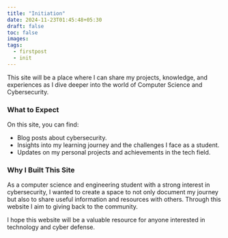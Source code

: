 ```yaml
---
title: "Initiation"
date: 2024-11-23T01:45:48+05:30
draft: false
toc: false
images:
tags:
  - firstpost
  - init
---
```


This site will be a place where I can share my projects, knowledge, and experiences as I dive deeper into the world of Computer Science and Cybersecurity.

### What to Expect
On this site, you can find:

- Blog posts about cybersecurity.
- Insights into my learning journey and the challenges I face as a student.
- Updates on my personal projects and achievements in the tech field.

### Why I Built This Site
As a computer science and engineering student with a strong interest in cybersecurity, I wanted to create a space to not only document my journey but also to share useful information and resources with others. Through this website I aim to giving back to the community.

I hope this website will be a valuable resource for anyone interested in technology and cyber defense.
